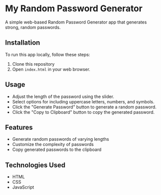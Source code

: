 # My Random Password Generator

A simple web-based Random Password Generator app that generates strong, random passwords.

## Installation

To run this app locally, follow these steps:

1. Clone this repository
2. Open `index.html` in your web browser.

## Usage

- Adjust the length of the password using the slider.
- Select options for including uppercase letters, numbers, and symbols.
- Click the "Generate Password" button to generate a random password.
- Click the "Copy to Clipboard" button to copy the generated password.

## Features

- Generate random passwords of varying lengths
- Customize the complexity of passwords
- Copy generated passwords to the clipboard

## Technologies Used

- HTML
- CSS
- JavaScript

